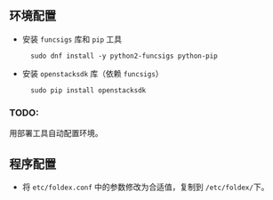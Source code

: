 ## 环境配置

- 安装 `funcsigs` 库和 `pip` 工具

        sudo dnf install -y python2-funcsigs python-pip

- 安装 `openstacksdk` 库（依赖 `funcsigs`）

        sudo pip install openstacksdk

### TODO:

用部署工具自动配置环境。

## 程序配置

- 将 `etc/foldex.conf` 中的参数修改为合适值，复制到 `/etc/foldex/`下。
